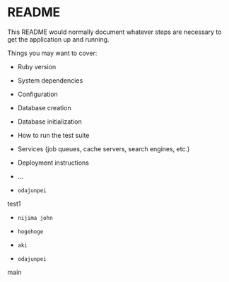 # README

This README would normally document whatever steps are necessary to get the
application up and running.

Things you may want to cover:

* Ruby version

* System dependencies

* Configuration

* Database creation

* Database initialization

* How to run the test suite

* Services (job queues, cache servers, search engines, etc.)

* Deployment instructions

* ...


*     odajunpei
test1
*     nijima john 
*     hogehoge

*     aki
*     odajunpei
main
